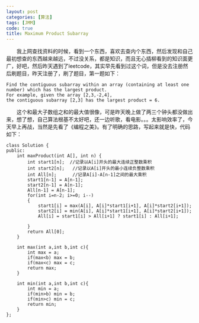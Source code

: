 ```yaml
---
layout: post
categories: [算法]
tags: [JMM]
code: true
title: Maximum Product Subarray
---
```


&emsp;&emsp;我上网查找资料的时候，看到一个东西，喜欢去查内个东西，然后发现和自己最初想查的东西越来越远，不过没关系，都是知识，而且无心插柳看到的知识面更广，好吧，然后昨天遇到了leetcode，其实早先看到过这个词，但是没去注册然后刷题目，昨天注册了，刷了题目，第一题如下：

```
Find the contiguous subarray within an array (containing at least one number) which has the largest product.  
For example, given the array [2,3,-2,4],  
the contiguous subarray [2,3] has the largest product = 6.  
```

&emsp;&emsp;这个和最大子数组之和的最大值很像，可是昨天晚上做了两三个钟头都没做出来，想了想，自己算法根基不太好吧，还一边听歌，看电影。。。太影响效率了，今天早上再战，当然是先看了《编程之美》。有了明确的思路，写起来就是快，代码如下：  

```
class Solution {
public:
    int maxProduct(int A[], int n) {
        int start1[n];  //记录以A[i]开头的最大连续正整数乘积
        int start2[n];   //记录以A[i]开头的最小连续负整数乘积
        int All[n];      //记录A[i]-A[n-1]之间的最大乘积
        start1[n-1] = A[n-1];
        start2[n-1] = A[n-1];
        All[n-1] = A[n-1];
        for(int i=n-2; i>=0; i--)
        {
            start1[i] = max(A[i], A[i]*start1[i+1], A[i]*start2[i+1]);
            start2[i] = min(A[i], A[i]*start1[i+1], A[i]*start2[i+1]);
            All[i] = start1[i] > All[i+1] ? start1[i] : All[i+1];
            
        }
        return All[0];
    }

    int max(int a,int b,int c){
        int max = a;
        if(max<b) max = b;
        if(max<c) max = c;
        return max;
    }
    
    int min(int a,int b,int c){
        int min = a;
        if(min>b) min = b;
        if(min>c) min = c;
        return min;
    }
};
```